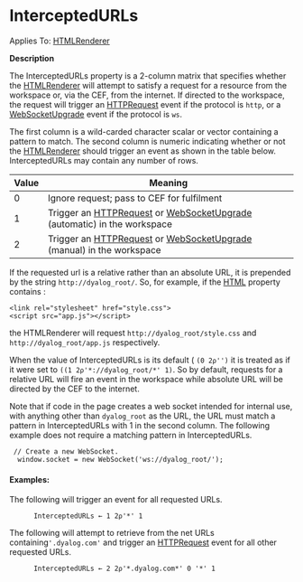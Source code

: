 




<h1 class="heading"><span class="name">InterceptedURLs</span></h1>

Applies To: [HTMLRenderer](./htmlrenderer.md)


**Description**


The InterceptedURLs property is a 2-column matrix that specifies whether the [HTMLRenderer](./htmlrenderer.md) will attempt to satisfy a request for a resource from the workspace or, via the CEF, from the internet. If directed to the workspace, the request will trigger an [HTTPRequest](./httprequest.md) event if the protocol is `http`, or a [WebSocketUpgrade](./websocketupgrade.md) event if the protocol is `ws`.



The first column is a wild-carded character scalar or vector containing a pattern to match. The second column is numeric indicating whether or not the [HTMLRenderer](./htmlrenderer.md) should trigger an event as shown in the table below. InterceptedURLs may contain any number of rows.


| Value | Meaning |
| --- | ---  |
| 0 | Ignore request; pass to  CEF for fulfilment |
| 1 | Trigger an [HTTPRequest](./httprequest.md) or [WebSocketUpgrade](./websocketupgrade.md) (automatic) in the workspace |
| 2 | Trigger an [HTTPRequest](./httprequest.md) or [WebSocketUpgrade](./websocketupgrade.md) (manual) in the workspace |



If the requested url is a relative rather than an absolute URL, it is prepended by the string `http://dyalog_root/`. So, for example, if the [HTML](html.md) property contains :
```apl
<link rel="stylesheet" href="style.css">
<script src="app.js"></script>
```


the HTMLRenderer will request `http://dyalog_root/style.css` and `http://dyalog_root/app.js` respectively.



When the value of InterceptedURLs is its default ( `(0 2⍴'')` it is treated as if it were set to `((1 2⍴'*://dyalog_root/*' 1)`. So by default, requests for a relative URL will fire an event in the workspace while absolute URL will be directed by the CEF to the internet.



Note that if code in the page creates a web socket intended for internal use, with anything other than `dyalog_root` as the URL, the URL must match a pattern in InterceptedURLs with 1 in the second column. The following example does not require a matching pattern in InterceptedURLs.
```apl
 // Create a new WebSocket.
  window.socket = new WebSocket('ws://dyalog_root/');
```



#### Examples:


The following will trigger an  event for all requested URLs.
```apl
      InterceptedURLs ← 1 2⍴'*' 1
```


The following will attempt to retrieve from the net URLs containing`'.dyalog.com'` and trigger an [HTTPRequest](./httprequest.md) event for all other requested URLs.
```apl
      InterceptedURLs ← 2 2⍴'*.dyalog.com*' 0 '*' 1
```



